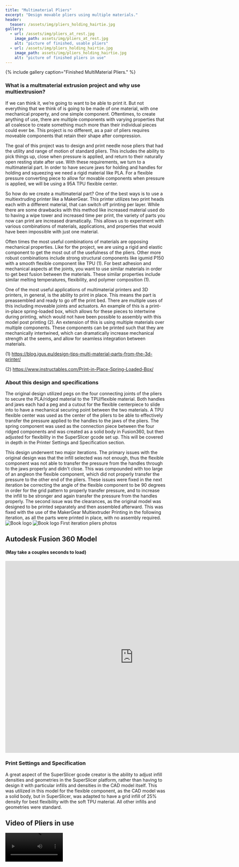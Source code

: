 ```yaml
---
title: "Multimaterial Pliers"
excerpt: "Design movable pliers using multiple materials."
header:
  teaser: /assets/img/pliers_holding_hairtie.jpg
gallery:
  - url: /assets/img/pliers_at_rest.jpg
    image_path: assets/img/pliers_at_rest.jpg
    alt: "picture of finished, usable pliers"
  - url: /assets/img/pliers_holding_hairtie.jpg
    image_path: assets/img/pliers_holding_hairtie.jpg
    alt: "picture of finished pliers in use"
---
```

{% include gallery caption="Finished MultiMaterial Pliers." %}

### What is a multmaterial extrusion project and why use multiextrusion?
If we can think it, we’re going to want to be able to print it. But not everything that we think of is going to be made of one material, with one mechanical property, and one simple component. Oftentimes, to create anything of use, there are multiple components with varying properties that all coalesce to create something much more than their individual pieces could ever be. This project is no different, as a pair of pliers requires moveable components that retain their shape after compression. 

The goal of this project was to design and print needle nose pliers that had the utility and range of motion of standard pliers. This includes the ability to pick things up, close when pressure is applied, and return to their naturally open resting state after use.  With these requirements, we turn to a multimaterial part. In order to have secure jaws for holding and handles for holding and squeezing we need a rigid material like PLA. For a flexible pressure converting piece to allow for movable components when pressure is applied, we will be using a 95A TPU flexible center. 

So how do we create a multimaterial part? One of the best ways is to use a multiextruding printer like a MakerGear. This printer utilizes two print heads each with a different material, that can switch off printing per layer. While there are some drawbacks with this method like increased material used do to having a wipe tower and increased time per print, the variety of parts you now can print are increased dramatically. This allows us to experiment with various combinations of materials, applications, and properties that would have been impossible with just one material.

Often times the most useful combinations of materials are opposing mechanical properties. Like for the project, we are using a rigid and elastic component to get the most out of the usefulness of the pliers. Other more robust combinations include strong structural components like igumid P150 with a smooth flexible component like TPU (1). For best adhesion and mechanical aspects at the joints, you want to use similar materials in order to get best fusion between the materials. These similar properties include similar melting temperatures, flexibility, and polymer composition (1).

One of the most useful applications of multimaterial printers and 3D printers, in general, is the ability to print in place. This means the part is preassembled and ready to go off the print bed. There are multiple uses of this including moveable joints and actuators. An example of this is a print-in-place spring-loaded box, which allows for these pieces to intertwine during printing, which would not have been possible to assembly with this model post printing (2). An extension of this is using multiple materials over multiple components. These components can be printed such that they are mechanically intertwined, which can dramatically increase mechanical strength at the seems, and allow for seamless integration between materials.
 

(1)	https://blog.igus.eu/design-tips-multi-material-parts-from-the-3d-printer/

(2) https://www.instructables.com/Print-in-Place-Spring-Loaded-Box/



### About this design and specifications
 The original design utilized pegs on the four connecting joints of the pliers to secure the PLA/ridged material to the TPU/flexible material. Both handles and jaws each had a peg and a cutout for the flexible centerpiece to slide into to have a mechanical securing point between the two materials. A TPU flexible center was used as the center of the pliers to be able to effectively transfer the pressure applied to the handles to the jaws of the pliers. The spring component was used as the connection piece between the four ridged components and was created as a solid body in Fusion360, but then adjusted for flexibility in the SuperSlicer gcode set up. This will be covered in depth in the Printer Settings and Specification section.
 
This design underwent two major iterations. The primary issues with the original design was that the infill selected was not enough, thus the flexible component was not able to transfer the pressure from the handles through to the jaws properly and didn't close. This was compounded with too large of an angleon the flexible component, which did not properly transfer the pressure to the other end of the pliers. These issues were fixed in the next iteration be correcting the angle of the flexible component to be 90 degrees in order for the grid pattern to properly transfer pressure, and to increase the infill to be stronger and again transfer the pressure from the handles properly. The second issue was the clearances, as the original model was designed to be printed separately and then assembled afterward. This was fixed with the use of the MakerGear Multiextruder Printing in the following iteration, as all the parts were printed in place, with no assembly required.
![Book logo](/assets/img/iter1_rest.jpg)
![Book logo](/assets/img/iter1_closed.jpg)
First iteration pliers photos 


## Autodesk Fusion 360 Model
#### (May take a couples seconds to load)
<iframe src="https://vanderbilt643.autodesk360.com/shares/public/SH512d4QTec90decfa6e71755eaf1d0103a4?mode=embed" width="800" height="600" allowfullscreen="true" webkitallowfullscreen="true" mozallowfullscreen="true"  frameborder="0"></iframe>


### Print Settings and Specification
A great aspect of the SuperSlicer gcode creator is the ability to adjust infill densities and geometries in the SuperSlicer platform, rather than having to design it with particular infills and densities in the CAD model itself. This was utilized in this model for the flexible component, as the CAD model was a solid body, but in SuperSlicer, was adapted to have a grid infill of 25% density for best flexibility with the soft TPU material. All other infills and geometries were standard. 

  

## Video of Pliers in use
  <video src='https://youtube.com/shorts/qCgoobhTQss?feature=share' width=180/>

[![microfluidic device video](https://www.youtube.com/shorts/qCgoobhTQss)](https://www.youtube.com/shorts/qCgoobhTQss "microfluidic operating video")

